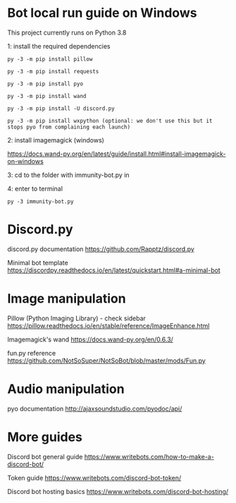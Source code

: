 # Bot local run guide on Windows

This project currently runs on Python 3.8

1: install the required dependencies

    py -3 -m pip install pillow
  
    py -3 -m pip install requests

    py -3 -m pip install pyo
    
    py -3 -m pip install wand
  
    py -3 -m pip install -U discord.py

    py -3 -m pip install wxpython (optional: we don't use this but it stops pyo from complaining each launch)

2: install imagemagick (windows)
	
https://docs.wand-py.org/en/latest/guide/install.html#install-imagemagick-on-windows
  
3: cd to the folder with immunity-bot.py in

4: enter to terminal

    py -3 immunity-bot.py

# Discord.py

discord.py documentation
https://github.com/Rapptz/discord.py

Minimal bot template
https://discordpy.readthedocs.io/en/latest/quickstart.html#a-minimal-bot

# Image manipulation

Pillow (Python Imaging Library) - check sidebar
https://pillow.readthedocs.io/en/stable/reference/ImageEnhance.html

Imagemagick's wand
https://docs.wand-py.org/en/0.6.3/

fun.py reference
https://github.com/NotSoSuper/NotSoBot/blob/master/mods/Fun.py

# Audio manipulation

pyo documentation
http://ajaxsoundstudio.com/pyodoc/api/

# More guides

Discord bot general guide
https://www.writebots.com/how-to-make-a-discord-bot/

Token guide
https://www.writebots.com/discord-bot-token/

Discord bot hosting basics
https://www.writebots.com/discord-bot-hosting/
